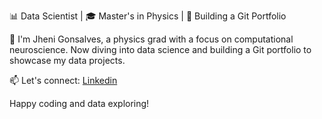 
<!--
**jhenigonsalves/jhenigonsalves** is a ✨ _special_ ✨ repository because its `README.md` (this file) appears on your GitHub profile.

Here are some ideas to get you started:

- 🔭 I’m currently working on ...
- 🌱 I’m currently learning ...
- 👯 I’m looking to collaborate on ...
- 🤔 I’m looking for help with ...
- 💬 Ask me about ...
- 📫 How to reach me: ...
- 😄 Pronouns: ...
- ⚡ Fun fact: ...
-->
📊 Data Scientist | 🎓 Master's in Physics |  🌱 Building a Git Portfolio

👋 I'm Jheni Gonsalves, a physics grad with a focus on computational neuroscience. Now diving into data science and building a Git portfolio to showcase my data projects.

📫 Let's connect: [Linkedin](https://www.linkedin.com/in/jheniffergonsalves/)

Happy coding and data exploring! 
<!--
👋 Welcome to my GitHub profile! I'm Jheni Gonsalves, a passionate science enthusiast with a Master's degree in Physics. I've always been fascinated by the intricacies of the natural world, specially about the brain, and the power of data to uncover its hidden patterns.

🧪 During my academic journey, I delved deep into the world of theoretical and experimental physics, honing my analytical and problem-solving skills. Today, I'm leveraging that knowledge in the realm of data science, where I explore, analyze, and visualize data to extract meaningful insights.

💻 Here, you'll find a collection of my data science projects, ranging from data analysis and machine learning to data visualization and predictive modeling. I'm on a mission to build a diverse and impactful Git portfolio, showcasing my passion for data-driven decision-making.

🚀 Join me on this exciting journey as I continue to expand my skillset. Feel free to explore my repositories, collaborate on projects, or reach out for discussions related to science, data, or anything in between.

📫 Let's connect! Feel free to reach out via email at jhenigonsalves@gmail.com or connect with me on [Linkedin](https://www.linkedin.com/in/jheniffergonsalves/), where we can share insights, collaborate on projects, and foster our mutual love for science and data.

Happy coding and data exploring! 
-->
